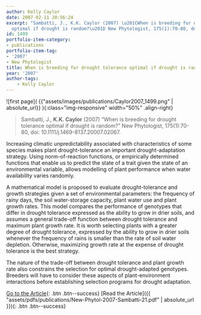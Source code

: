 ```yaml
---
author: Kelly Caylor
date: 2007-02-11 20:56:24
excerpt: "Sambatti, J., K.K. Caylor (2007) \u201CWhen is breeding for drought tolerance
  optimal if drought is random?\u201D New Phytologist, 175(1):70-80, doi: 10.1111/j.1469-8137.20007.02067."
id: 1499
portfolio-item-category:
- publications
portfolio-item-tag:
- '2007'
- New Phytologist
title: When is breeding for drought tolerance optimal if drought is random?
year: '2007'
author-tags:
    - Kelly Caylor
---
```


![first page]( {{"assets/images/publications/Caylor2007_1499.png" | absolute_url}} ){:class="img-responsive" width="50%" .align-right}

> Sambatti, J., **K.K. Caylor** (2007) “When is breeding for drought tolerance optimal if drought is random?” New Phytologist, 175(1):70-80, doi: 10.1111/j.1469-8137.20007.02067.


Increasing climatic unpredictability associated with characteristics of some species makes plant drought-tolerance an important drought-adaptation strategy. Using norm-of-reaction functions, or empirically determined functions that enable us to predict the state of a trait given the state of an environmental variable, allows modelling of plant performance when water availability varies randomly. 

A mathematical model is proposed to evaluate drought-tolerance and growth strategies given a set of environmental parameters: the frequency of rainy days, the soil water-storage capacity, plant water use and plant growth rates. This model compares the performance of genotypes that differ in drought tolerance expressed as the ability to grow in drier soils, and assumes a general trade-off function between drought tolerance and maximum plant growth rate. It is worth selecting plants with a greater degree of drought tolerance, expressed by the ability to grow in drier soils whenever the frequency of rains is smaller than the rate of soil water depletion. Otherwise, maximizing growth rate at the expense of drought tolerance is the best strategy. 

The nature of the trade-off between drought tolerance and plant growth rate also constrains the selection for optimal drought-adapted genotypes. Breeders will have to consider these aspects of plant-environment interactions before establishing selection programs for drought adaptation.


[Go to the Article](http://dx.doi.org/10.1111/j.1469-8137.2007.02067.x){: .btn .btn--success} [Read the Article]({{ "assets/pdfs/publications/New-Phytol-2007-Sambatti-21.pdf" | absolute_url }}){: .btn .btn--success}